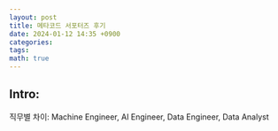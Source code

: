 ```yaml
---
layout: post
title: 메타코드 서포터즈 후기
date: 2024-01-12 14:35 +0900
categories: 
tags: 
math: true
---
```


## Intro: 

직무별 차이:
Machine Engineer, AI Engineer, Data Engineer, Data Analyst